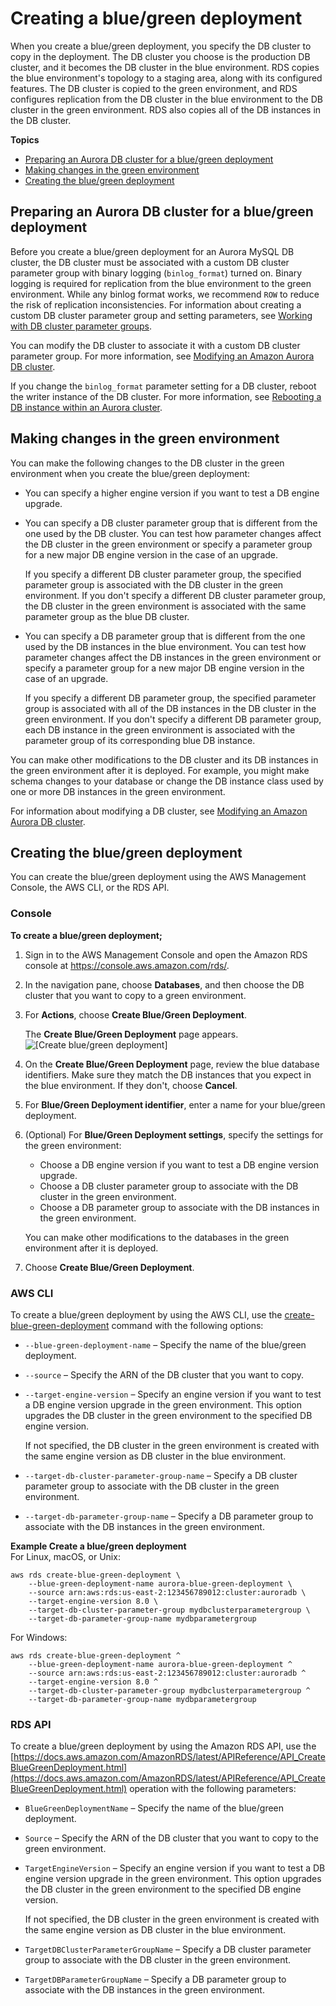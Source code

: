 # Creating a blue/green deployment<a name="blue-green-deployments-creating"></a>

When you create a blue/green deployment, you specify the DB cluster to copy in the deployment\. The DB cluster you choose is the production DB cluster, and it becomes the DB cluster in the blue environment\. RDS copies the blue environment's topology to a staging area, along with its configured features\. The DB cluster is copied to the green environment, and RDS configures replication from the DB cluster in the blue environment to the DB cluster in the green environment\. RDS also copies all of the DB instances in the DB cluster\.

**Topics**
+ [Preparing an Aurora DB cluster for a blue/green deployment](#blue-green-deployments-creating-preparing-aurora)
+ [Making changes in the green environment](#blue-green-deployments-creating-changes)
+ [Creating the blue/green deployment](#blue-green-deployments-creating-create)

## Preparing an Aurora DB cluster for a blue/green deployment<a name="blue-green-deployments-creating-preparing-aurora"></a>

Before you create a blue/green deployment for an Aurora MySQL DB cluster, the DB cluster must be associated with a custom DB cluster parameter group with binary logging \(`binlog_format`\) turned on\. Binary logging is required for replication from the blue environment to the green environment\. While any binlog format works, we recommend `ROW` to reduce the risk of replication inconsistencies\. For information about creating a custom DB cluster parameter group and setting parameters, see [Working with DB cluster parameter groups](USER_WorkingWithDBClusterParamGroups.md)\.

You can modify the DB cluster to associate it with a custom DB cluster parameter group\. For more information, see [Modifying an Amazon Aurora DB cluster](Aurora.Modifying.md)\.

If you change the `binlog_format` parameter setting for a DB cluster, reboot the writer instance of the DB cluster\. For more information, see [Rebooting a DB instance within an Aurora cluster](USER_RebootCluster.md#aurora-reboot-db-instance)\.

## Making changes in the green environment<a name="blue-green-deployments-creating-changes"></a>

You can make the following changes to the DB cluster in the green environment when you create the blue/green deployment:
+ You can specify a higher engine version if you want to test a DB engine upgrade\.
+ You can specify a DB cluster parameter group that is different from the one used by the DB cluster\. You can test how parameter changes affect the DB cluster in the green environment or specify a parameter group for a new major DB engine version in the case of an upgrade\.

  If you specify a different DB cluster parameter group, the specified parameter group is associated with the DB cluster in the green environment\. If you don't specify a different DB cluster parameter group, the DB cluster in the green environment is associated with the same parameter group as the blue DB cluster\.
+ You can specify a DB parameter group that is different from the one used by the DB instances in the blue environment\. You can test how parameter changes affect the DB instances in the green environment or specify a parameter group for a new major DB engine version in the case of an upgrade\.

  If you specify a different DB parameter group, the specified parameter group is associated with all of the DB instances in the DB cluster in the green environment\. If you don't specify a different DB parameter group, each DB instance in the green environment is associated with the parameter group of its corresponding blue DB instance\.

You can make other modifications to the DB cluster and its DB instances in the green environment after it is deployed\. For example, you might make schema changes to your database or change the DB instance class used by one or more DB instances in the green environment\.

For information about modifying a DB cluster, see [Modifying an Amazon Aurora DB cluster](Aurora.Modifying.md)\.

## Creating the blue/green deployment<a name="blue-green-deployments-creating-create"></a>

You can create the blue/green deployment using the AWS Management Console, the AWS CLI, or the RDS API\.

### Console<a name="blue-green-deployments-creating-console"></a>

**To create a blue/green deployment;**

1. Sign in to the AWS Management Console and open the Amazon RDS console at [https://console\.aws\.amazon\.com/rds/](https://console.aws.amazon.com/rds/)\.

1. In the navigation pane, choose **Databases**, and then choose the DB cluster that you want to copy to a green environment\.

1. For **Actions**, choose **Create Blue/Green Deployment**\.

   The **Create Blue/Green Deployment** page appears\.   
![\[Create blue/green deployment\]](http://docs.aws.amazon.com/AmazonRDS/latest/AuroraUserGuide/images/blue-green-deployment-create-aurora.png)

1. On the **Create Blue/Green Deployment** page, review the blue database identifiers\. Make sure they match the DB instances that you expect in the blue environment\. If they don't, choose **Cancel**\.

1. For **Blue/Green Deployment identifier**, enter a name for your blue/green deployment\.

1. \(Optional\) For **Blue/Green Deployment settings**, specify the settings for the green environment:
   + Choose a DB engine version if you want to test a DB engine version upgrade\.
   + Choose a DB cluster parameter group to associate with the DB cluster in the green environment\.
   + Choose a DB parameter group to associate with the DB instances in the green environment\.

   You can make other modifications to the databases in the green environment after it is deployed\.

1. Choose **Create Blue/Green Deployment**\.

### AWS CLI<a name="blue-green-deployments-creating-cli"></a>

To create a blue/green deployment by using the AWS CLI, use the [create\-blue\-green\-deployment](https://docs.aws.amazon.com/cli/latest/reference/rds/create-blue-green-deployment.html) command with the following options:
+ `--blue-green-deployment-name` – Specify the name of the blue/green deployment\.
+ `--source` – Specify the ARN of the DB cluster that you want to copy\.
+ `--target-engine-version` – Specify an engine version if you want to test a DB engine version upgrade in the green environment\. This option upgrades the DB cluster in the green environment to the specified DB engine version\.

  If not specified, the DB cluster in the green environment is created with the same engine version as DB cluster in the blue environment\.
+ `--target-db-cluster-parameter-group-name` – Specify a DB cluster parameter group to associate with the DB cluster in the green environment\.
+ `--target-db-parameter-group-name` – Specify a DB parameter group to associate with the DB instances in the green environment\.

**Example Create a blue/green deployment**  
For Linux, macOS, or Unix:  

```
aws rds create-blue-green-deployment \
    --blue-green-deployment-name aurora-blue-green-deployment \
    --source arn:aws:rds:us-east-2:123456789012:cluster:auroradb \
    --target-engine-version 8.0 \
    --target-db-cluster-parameter-group mydbclusterparametergroup \
    --target-db-parameter-group-name mydbparametergroup
```
For Windows:  

```
aws rds create-blue-green-deployment ^
    --blue-green-deployment-name aurora-blue-green-deployment ^
    --source arn:aws:rds:us-east-2:123456789012:cluster:auroradb ^
    --target-engine-version 8.0 ^
    --target-db-cluster-parameter-group mydbclusterparametergroup ^
    --target-db-parameter-group-name mydbparametergroup
```

### RDS API<a name="blue-green-deployments-creating-api"></a>

To create a blue/green deployment by using the Amazon RDS API, use the [https://docs.aws.amazon.com/AmazonRDS/latest/APIReference/API_CreateBlueGreenDeployment.html](https://docs.aws.amazon.com/AmazonRDS/latest/APIReference/API_CreateBlueGreenDeployment.html) operation with the following parameters:
+ `BlueGreenDeploymentName` – Specify the name of the blue/green deployment\.
+ `Source` – Specify the ARN of the DB cluster that you want to copy to the green environment\.
+ `TargetEngineVersion` – Specify an engine version if you want to test a DB engine version upgrade in the green environment\. This option upgrades the DB cluster in the green environment to the specified DB engine version\.

  If not specified, the DB cluster in the green environment is created with the same engine version as DB cluster in the blue environment\.
+ `TargetDBClusterParameterGroupName` – Specify a DB cluster parameter group to associate with the DB cluster in the green environment\.
+ `TargetDBParameterGroupName` – Specify a DB parameter group to associate with the DB instances in the green environment\.